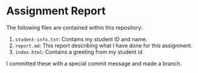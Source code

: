 # Assignment Report

The following files are contained within this repository:

1. `student-info.txt`: Contains my student ID and name.
2. `report.md`: This report describing what I have done for this assignment.
3. `index.html`: Contains a greeting from my student id

I committed these with a special commit message and made a branch. 
